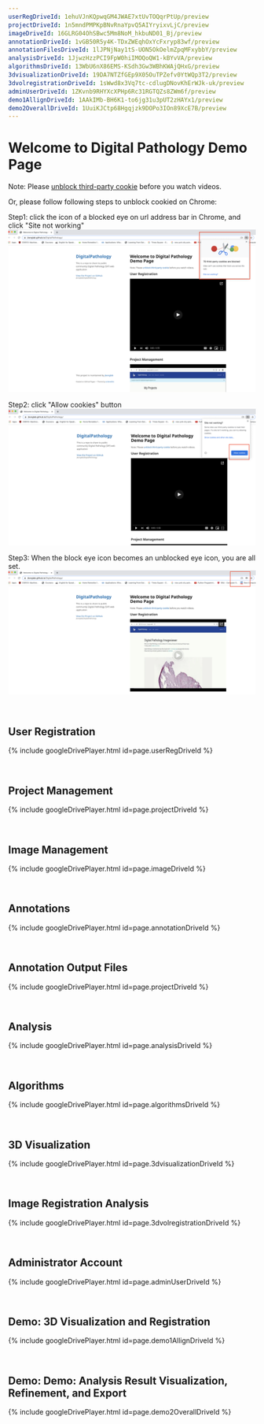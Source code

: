 ```yaml
---
userRegDriveId: 1ehuVJnKQpwqGM4JWAE7xtUvTOQqrPtUp/preview
projectDriveId: 1n5mndPMPKpBNvRnaYpvQ5AIYryixvLjC/preview
imageDriveId: 16GLRG04OhSBwc5Mm8NoM_hkbuND01_Bj/preview
annotationDriveId: 1vGB50R5y4K-TDxZWEqhOxYcFxryp83wf/preview
annotationFilesDriveId: 1lJPNjNay1tS-UON5OkOelmZpqMFxybbY/preview
analysisDriveId: 1JjwzHzzPCI9FpW0hiIMOQoQW1-kBYvVA/preview
algorithmsDriveId: 13WbU6nX86EMS-KSdh3Gw3WBhKWAjQHxG/preview
3dvisualizationDriveId: 19DA7NTZfGEp9X05OuTPZefv0YtWQp3T2/preview
3dvolregistrationDriveId: 1sWwd8x3Vq7tc-cdlugDNovKhErWJk-uk/preview
adminUserDriveId: 1ZKvnb9RHYXcXPHp6Rc31RGTQZs8ZWm6f/preview
demo1AllignDriveId: 1AAkIMb-BH6K1-to6jg31u3pUT2zHAYx1/preview
demo2OverallDriveId: 1UuiKJCtp68Hgqjzk9DOPo3IOn89XcE7B/preview
---
```


# Welcome to Digital Pathology Demo Page

Note: Please [unblock third-party cookie](https://medium.com/@akohubteam/how-to-enable-third-party-cookies-on-your-browsers-f9a8143b8cc5) before you watch videos. 

Or, please follow following steps to unblock cookied on Chrome:

Step1: click the icon of a blocked eye on url address bar in Chrome, and click "Site not working"
![Step1](/images/step1.png)

Step2: click "Allow cookies" button
![Step2](/images/step2.png)

Step3: When the block eye icon becomes an unblocked eye icon, you are all set.
![Step3](/images/step3.png)


<br />


## User Registration
{% include googleDrivePlayer.html id=page.userRegDriveId %}

<br />

## Project Management
{% include googleDrivePlayer.html id=page.projectDriveId %}

<br />

## Image Management
{% include googleDrivePlayer.html id=page.imageDriveId %}

<br />

## Annotations
{% include googleDrivePlayer.html id=page.annotationDriveId %}

<br />

## Annotation Output Files
{% include googleDrivePlayer.html id=page.projectDriveId %}

<br />

## Analysis
{% include googleDrivePlayer.html id=page.analysisDriveId %}

<br />

## Algorithms
{% include googleDrivePlayer.html id=page.algorithmsDriveId %}

<br />

## 3D Visualization
{% include googleDrivePlayer.html id=page.3dvisualizationDriveId %}

<br />

## Image Registration Analysis
{% include googleDrivePlayer.html id=page.3dvolregistrationDriveId %}

<br />

## Administrator Account
{% include googleDrivePlayer.html id=page.adminUserDriveId %}

<br />

## Demo: 3D Visualization and Registration
{% include googleDrivePlayer.html id=page.demo1AllignDriveId %}

<br />

## Demo: Demo: Analysis Result Visualization, Refinement, and Export
{% include googleDrivePlayer.html id=page.demo2OverallDriveId %}
